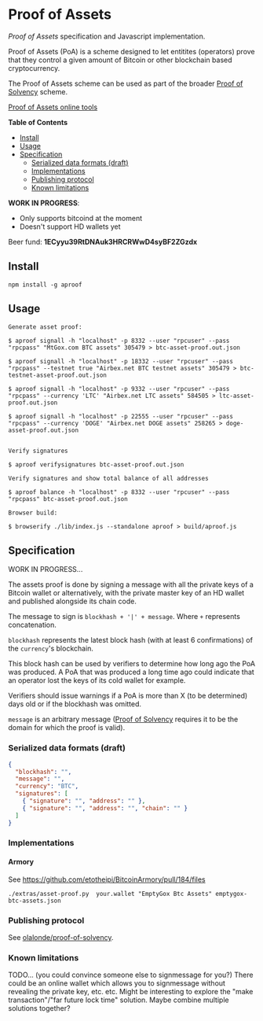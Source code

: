 
# Proof of Assets

*Proof of Assets* specification and Javascript implementation.

Proof of Assets (PoA) is a scheme designed to let entitites (operators)
prove that they control a given amount of Bitcoin or other blockchain based
cryptocurrency. 

The Proof of Assets scheme can be used as part of the broader 
[Proof of Solvency][pos] scheme.

[pos]: https://github.com/olalonde/proof-of-solvency

[Proof of Assets online tools](http://olalonde.github.io/proof-of-assets)

**Table of Contents**

- [Install](#install)
- [Usage](#usage)
- [Specification](#specification)
  - [Serialized data formats (draft)](#serialized-data-formats-draft)
  - [Implementations](#implementations)
  - [Publishing protocol](#publishing-protocol)
  - [Known limitations](#known-limitations)

**WORK IN PROGRESS**:

- Only supports bitcoind at the moment 
- Doesn't support HD wallets yet

Beer fund: **1ECyyu39RtDNAuk3HRCRWwD4syBF2ZGzdx**

## Install

```
npm install -g aproof
```

## Usage

```
Generate asset proof:

$ aproof signall -h "localhost" -p 8332 --user "rpcuser" --pass "rpcpass" "MtGox.com BTC assets" 305479 > btc-asset-proof.out.json

$ aproof signall -h "localhost" -p 18332 --user "rpcuser" --pass "rpcpass" --testnet true "Airbex.net BTC testnet assets" 305479 > btc-testnet-asset-proof.out.json

$ aproof signall -h "localhost" -p 9332 --user "rpcuser" --pass "rpcpass" --currency 'LTC' "Airbex.net LTC assets" 584505 > ltc-asset-proof.out.json

$ aproof signall -h "localhost" -p 22555 --user "rpcuser" --pass "rpcpass" --currency 'DOGE' "Airbex.net DOGE assets" 258265 > doge-asset-proof.out.json


Verify signatures

$ aproof verifysignatures btc-asset-proof.out.json

Verify signatures and show total balance of all addresses

$ aproof balance -h "localhost" -p 8332 --user "rpcuser" --pass "rpcpass" btc-asset-proof.out.json

Browser build:

$ browserify ./lib/index.js --standalone aproof > build/aproof.js
```

## Specification

WORK IN PROGRESS...

The assets proof is done by signing a message with all the private
keys of a Bitcoin wallet or alternatively, with the private
master key of an HD wallet and published alongside its chain code.

The message to sign is `blockhash + '|' + message`. Where `+` represents
concatenation.

`blockhash` represents the latest block hash (with at least 6
confirmations) of the `currency`'s blockchain.

This block hash can be used by verifiers to determine how long ago the
PoA was produced. A PoA that was produced a long time ago could indicate
that an operator lost the keys of its cold wallet for example. 

Verifiers should issue warnings if a PoA is more than X (to be
determined) days old or if the blockhash was omitted.

`message` is an arbitrary message ([Proof of Solvency][pos] requires it to be
the domain for which the proof is valid).

### Serialized data formats (draft)

```json
{
  "blockhash": "",
  "message": "",
  "currency": "BTC",
  "signatures": [
    { "signature": "", "address": "" },
    { "signature": "", "address": "", "chain": "" }
  ]
}
```

### Implementations

#### Armory

See https://github.com/etotheipi/BitcoinArmory/pull/184/files

```
./extras/asset-proof.py  your.wallet "EmptyGox Btc Assets" emptygox-btc-assets.json
```

### Publishing protocol

See [olalonde/proof-of-solvency](https://github.com/olalonde/proof-of-solvency#assets-proof).

### Known limitations

TODO... (you could convince someone else to signmessage for you?) There
could be an online wallet which allows you to signmessage without
revealing the private key, etc. etc. Might be interesting to explore the
"make transaction"/"far future lock time" solution. Maybe combine
multiple solutions together?
